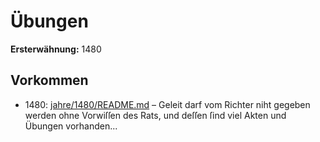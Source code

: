 # Übungen

**Ersterwähnung:** 1480

## Vorkommen
- 1480: [jahre/1480/README.md](../jahre/1480/README.md) – Geleit darf vom Richter niht gegeben werden ohne
Vorwiſſen des Rats, und deſſen ſind viel Akten und
Übungen vorhanden...
